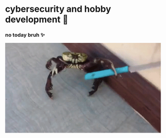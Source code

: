 # cybersecurity and hobby development :closed_lock_with_key:

### no today bruh :sparkles:
 
<p align="center"> 
   <img src="T3LB.gif">
</p>

  



